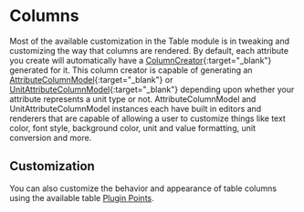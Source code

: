 # Columns

Most of the available customization in the Table module is in tweaking and customizing the way that columns are rendered. By default, each attribute you create will automatically have a [ColumnCreator](https://bitbucket.org/leverege/ui-attributes/src/development/src/attribute/AttributeColumnCreator.js){:target="_blank"} generated for it. This column creator is capable of generating an [AttributeColumnModel](https://bitbucket.org/leverege/ui-attributes/src/development/src/table/type/AttributeColumnModel.js){:target="_blank"} or [UnitAttributeColumnModel](https://bitbucket.org/leverege/ui-attributes/src/development/src/table/type/UnitAttributeColumnModel.js){:target="_blank"} depending upon whether your attribute represents a unit type or not. AttributeColumnModel and UnitAttributeColumnModel instances each have built in editors and renderers that are capable of allowing a user to customize things like text color, font style, background color, unit and value formatting, unit conversion and more.

## Customization

You can also customize the behavior and appearance of table columns using the available table [Plugin Points](../plugin-points).